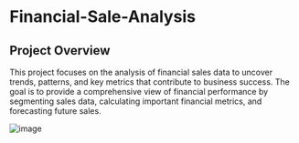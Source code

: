 # Financial-Sale-Analysis

## Project Overview
This project focuses on the analysis of financial sales data to uncover trends, patterns, and key metrics that contribute to business success. The goal is to provide a comprehensive view of financial performance by segmenting sales data, calculating important financial metrics, and forecasting future sales.



![image](https://github.com/user-attachments/assets/d9980060-7576-4458-a970-af3ff4da7cf3)
